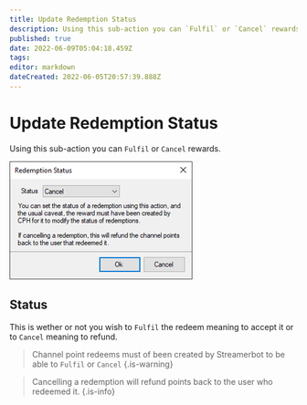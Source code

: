 ```yaml
---
title: Update Redemption Status
description: Using this sub-action you can `Fulfil` or `Cancel` rewards.
published: true
date: 2022-06-09T05:04:18.459Z
tags: 
editor: markdown
dateCreated: 2022-06-05T20:57:39.888Z
---
```


# Update Redemption Status
 
Using this sub-action you can `Fulfil` or `Cancel` rewards.

![redemption_status.png](/sb-wiki-images/redemption_status.png)

## Status
This is wether or not you wish to `Fulfil` the redeem meaning to accept it or to `Cancel` meaning to refund.

> Channel point redeems must of been created by Streamerbot to be able to `Fulfil` or `Cancel` {.is-warning}

> Cancelling a redemption will refund points back to the user who redeemed it. {.is-info}